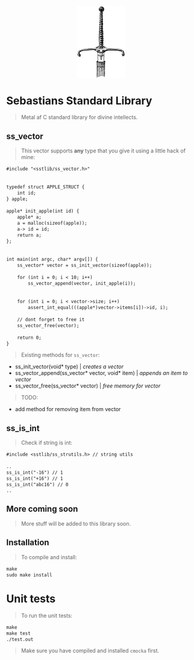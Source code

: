 <div align='center'><img width='128px' src='image.gif'/></div>

# Sebastians Standard Library
> Metal af C standard library for divine intellects.

## ss\_vector
> This vector supports __any__ type that you give it using a little hack
> of mine:

    #include "<sstlib/ss_vector.h>"


    typedef struct APPLE_STRUCT {
        int id;
    } apple;

    apple* init_apple(int id) {
        apple* a;
        a = malloc(sizeof(apple));
        a-> id = id;
        return a;
    };


    int main(int argc, char* argv[]) {
        ss_vector* vector = ss_init_vector(sizeof(apple));

        for (int i = 0; i < 10; i++)
            ss_vector_append(vector, init_apple(i));


        for (int i = 0; i < vector->size; i++)
            assert_int_equal(((apple*)vector->items[i])->id, i);

        // dont forget to free it
        ss_vector_free(vector);

        return 0;
    }

> Existing methods for `ss_vector`:  
* ss\_init\_vector(void\* type) | _creates a vector_
* ss\_vector\_append(ss\_vector\* vector, void\* item) | _appends an item to vector_
* ss\_vector\_free(ss_vector\* vector) | _free memory for vector_  
> TODO:
* add method for removing item from vector

## ss\_is\_int
> Check if string is int:

    #include <sstlib/ss_strutils.h> // string utils

    ..
    ss_is_int("-16") // 1
    ss_is_int("+16") // 1
    ss_is_int("abc16") // 0
    ..

## More coming soon
> More stuff will be added to this library soon.

## Installation
> To compile and install:

    make
    sudo make install

# Unit tests
> To run the unit tests:

    make
    make test
    ./test.out

> Make sure you have compiled and installed `cmocka` first.
